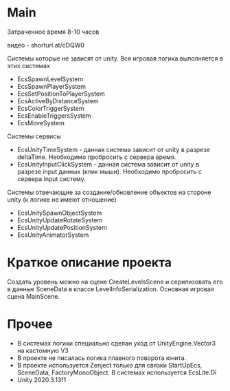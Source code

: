 # Main
Затраченное время 8-10 часов

видео - shorturl.at/cDQW0

Системы которые не зависят от unity. Вся игровая логика выполняется в этих системах
- EcsSpawnLevelSystem
- EcsSpawnPlayerSystem
- EcsSetPositionToPlayerSystem
- EcsActiveByDistanceSystem
- EcsColorTriggerSystem
- EcsEnableTriggersSystem
- EcsMoveSystem

Системы сервисы
- EcsUnityTimeSystem - данная система зависит от unity в разрезе deltaTime. Необходимо пробросить с сервера время.
- EcsUnityInputClickSystem - данная система зависит от unity в разрезе input данных (клик мыши). Необходимо пробросить с сервера input систему.

Cистемы отвечающие за создание/обновление объектов на стороне unity (к логике не имеют отношение)
- EcsUnitySpawnObjectSystem
- EcsUnityUpdateRotateSystem
- EcsUnityUpdatePositionSystem
- EcsUnityAnimatorSystem

# Краткое описание проекта
Создать уровень можно на сцене CreateLevelsScene и серилизовать его в данные SceneData в классе LevelInfoSerialization.
Основная игровая сцена MainScene.

# Прочее
- В системах логики специально сделан уход от UnityEngine.Vector3 на кастомную V3
- В проекте не писалась логика плавного поворота юнита.
- В проекте используется Zenject только для связки StartUpEcs, SceneData, FactoryMonoObject. В системах используется EcsLite.Di
- Unity 2020.3.13f1


